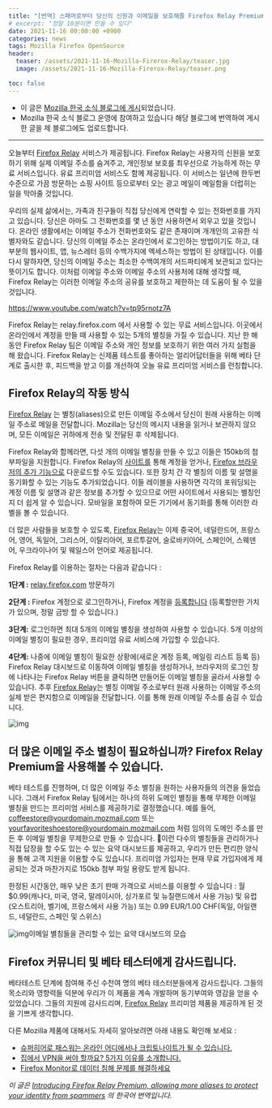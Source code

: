 ```yaml
---
title: "[번역] 스패머로부터 당신의 신원과 이메일을 보호해줄 Firefox Relay Premium"
# excerpt: "정말 10분이면 만들 수 있다"
date: 2021-11-16 00:00:00 +0900
categories: news
tags: Mozilla Firefox OpenSource
header:
  teaser: /assets/2021-11-16-Mozilla-Firerox-Relay/teaser.jpg
  image: /assets/2021-11-16-Mozilla-Firerox-Relay/teaser.png

toc: false
---
```


  * 이 글은 <a href="http://www.mozilla.or.kr/community/blog/1632">Mozilla 한국 소식 블로그에 게시</a>되었습니다.
  * Mozilla 한국 소식 블로그 운영에 참여하고 있습니다 해당 블로그에 번역하여 게시한 글을 제 블로그에도 업로드합니다.

---

오늘부터 [Firefox Relay](https://relay.firefox.com/) 서비스가 제공됩니다. Firefox Relay는 사용자의 신원을 보호하기 위해 실제 이메일 주소를 숨겨주고, 개인정보 보호를 최우선으로 가능하게 하는 무료 서비스입니다. 유료 프리미엄 서비스도 함께 제공됩니다. 이 서비스는 일년에 한두번 수준으로 가끔 방문하는 쇼핑 사이트 등으로부터 오는 광고 메일이 메일함을 더럽히는 일을 막아줄 것입니다. 

우리의 실제 삶에서는, 가족과 친구들이 직접 당신에게 연락할 수 있는 전화번호를 가지고 있습니다. 당신은 아마도 그 전화번호를 몇 년 동안 사용하면서 외우고 있을 것입니다. 온라인 생활에서는 이메일 주소가 전화번호와도 같은 존재이며 개개인의 고유한 식별자와도 같습니다. 당신의 이메일 주소는 온라인에서 로그인하는 방법이기도 하고, 대부분의 웹사이트, 앱, 뉴스레터 등의 수백가지에 엑세스하는 방법이 된 상태입니다. 이를 다시 말하자면, 당신의 이메일 주소는 최소한 수백여개의 서드파티에게 보관되고 있다는 뜻이기도 합니다. 이처럼 이메일 주소와 이메일 주소의 사용처에 대해 생각할 때, Firefox Relay는 이러한 이메일 주소의 공유를 보호하고 제한하는 데 도움이 될 수 있을 것입니다.

https://www.youtube.com/watch?v=tp95rnotz7A

Firefox Relay는 relay.firefox.com 에서 사용할 수 있는 무료 서비스입니다. 이곳에서 온라인에서 계정을 만들 때 사용할 수 있는 5개의 별칭을 가질 수 있습니다. 지난 한 해 동안 Firefox Relay 팀은 이메일 주소와 개인 정보를 보호하기 위한 여러 가지 실험을 해 왔습니다. Firefox Relay는 신제품 테스트를 좋아하는 얼리어답터들을 위해 베타 단계로 출시한 후, 피드백을 받고 이를 개선하여 오늘 유료 프리미엄 서비스를 런칭합니다.

## Firefox Relay의 작동 방식

[Firefox Relay](http://relay.firefox.com/) 는 별칭(aliases)으로 만든 이메일 주소에서 당신이 원래 사용하는 이메일 주소로 메일을 전달합니다. Mozilla는 당신의 메시지 내용을 읽거나 보관하지 않으며, 모든 이메일은 귀하에게 전송 및 전달된 후 삭제됩니다. 

Firefox Relay와 함께라면, 다섯 개의 이메일 별칭을 만들 수 있고 이들은 150kb의 첨부파일을 지원합니다.  Firefox Relay의 [사이트를](http://relay.firefox.com/) 통해 계정을 얻거나, [Firefox 브라우저의 추가 기능으로](https://addons.mozilla.org/en-US/firefox/addon/private-relay/?utm_source=addons.mozilla.org&utm_medium=referral&utm_content=search) 다운로드할 수도 있습니다. 또한 장치 간 각 별칭의 이름 및 설명을 동기화할 수 있는 기능도 추가되었습니다. 이들 레이블을 사용하면 각각의 포워딩되는 계정 이름 및 설명과 같은 정보를 추가할 수 있으므로 어떤 사이트에서 사용되는 별칭인지 더 쉽게 알 수 있습니다. 모바일을 포함하여 모든 기기에서 동기화를 통해 이러한 라벨을 볼 수 있습니다. 

더 많은 사람들을 보호할 수 있도록, [Firefox Relay](http://relay.firefox.com/)는 이제 중국어, 네덜란드어, 프랑스어, 영어, 독일어, 그리스어, 이탈리아어, 포르투갈어, 슬로바키아어, 스페인어, 스웨덴어, 우크라이나어 및 웨일스어 언어로 제공됩니다.



Firefox Relay를 이용하는 절차는 다음과 같습니다 :



**1단계 :** [relay.firefox.com](http://relay.firefox.com/) 방문하기

**2단계 :** Firefox 계정으로 로그인하거나, Firefox 계정을 [등록합니다](https://www.mozilla.org/en-US/firefox/accounts/) (등록할만한 가치가 있으며, 정말 금방 할 수 있습니다.)

**3단계:** 로그인하면 최대 5개의 이메일 별칭을 생성하여 사용할 수 있습니다. 5개 이상의 이메일 별칭이 필요한 경우, 프리미엄 유료 서비스에 가입할 수 있습니다.

**4단계:** 나중에 이메일 별칭이 필요한 상황에(새로운 계정 등록, 메일링 리스트 등록 등)  Firefox Relay 대시보드로 이동하여 이메일 별칭을 생성하거나, 브라우저의 로그인 창에 나타나는 Firefox Relay 버튼을 클릭하면 만들어둔 이메일 별칭을 골라서 사용할 수 있습니다. 추후 [Firefox Relay](http://relay.firefox.com/)는 별칭 이메일 주소로부터 원래 사용하는 이메일 주소의 실제 받은 편지함으로 이메일을 전달합니다. 이를 통해 원래 이메일 주소를 숨길 수 있습니다.



![img](https://lh6.googleusercontent.com/I7o6DnGQ-yFuZ5c8HKjq0EsziFu0Cht8P_Rlc7KDzY6QlYzKK88lGUzyLB5isuUtExvIdld4pAk-xLVMipwMZJdaXIufu5IxXHTLnsUJ3UIgLqiHolaFcE6bh2YpeuV_zgOCtdqV)



## **더 많은 이메일 주소 별칭이 필요하십니까?** Firefox Relay Premium을 사용해볼 수 있습니다.

베타 테스트를 진행하며, 더 많은 이메일 주소 별칭을 원하는 사용자들의 의견을 들었습니다. 그래서 Firefox Relay 팀에서는 하나의 하위 도메인 별칭을 통해 무제한 이메일 별칭을 만드는 프리미엄 서비스를 제공하기로 결정했습니다. 예를 들어,  coffeestore@yourdomain.mozmail.com 또는 yourfavoriteshoestore@yourdomain.mozmail.com 처럼 임의의 도메인 주소를 만든 후 이메일 별칭을 무제한으로 만들 수 있습니다. 이런 다수의 별칭들을 관리하거나 직접 답장을 할 수도 있는 수 있는 요약 대시보드를 제공하고, 우리가 만든 편리한 양식을 통해 고객 지원을 이용할 수도 있습니다. 프리미엄 가입자는 현재 무료 가입자에게 제공되는 것과 마찬가지로 150kb 첨부 파일 용량도 받게 됩니다. 

한정된 시간동안, 매우 낮은 초기 판매 가격으로 서비스를 이용할 수 있습니다 : 월 $0.99(캐나다, 미국, 영국, 말레이시아, 싱가포르 및 뉴질랜드에서 사용 가능) 및 유럽(오스트리아, 벨기에, 프랑스에서 사용 가능) 또는 0.99 EUR/1.00 CHF(독일, 아일랜드, 네덜란드, 스페인 및 스위스)



![img](https://lh6.googleusercontent.com/MmXatdjhGDuYrADw6mNpc8shoX2rXdzif7nLISMTl5_D4SXakr9_LyoFhGqvwgcRUq7zcVwbjjVifSDKfHsr85ZuKWv2g07d9NFHw35h9NB3djxK-VSh-z0Axz_ACW2R4IAvKE7-)이메일 별칭들을 관리할 수 있는 요약 대시보드의 모습

## **Firefox 커뮤니티 및 베타 테스터에게 감사드립니다.** 

베타테스트 단계에 참여해 주신 수천여 명의 베타 테스터분들에게 감사드립니다. 그들의 목소리와 영향력들 덕분에 우리가 이 제품을 계속 개발하며 동기부여와 영감을 얻을 수 있었습니다. 그들의 지원에 감사드리며, [Firefox Relay](http://relay.firefox.com/) 프리미엄 제품을 제공하게 된 것을 기쁘게 생각합니다. 

다른 Mozilla 제품에 대해서도 자세히 알아보려면 아래 내용도 확인해 보세요 :

- [슈퍼히어로 패스워는 온라인 어디에서나 크립토나이트가 될 수 있습니다.](https://blog.mozilla.org/en/mozilla/news/superhero-passwords-may-be-your-kryptonite-wherever-you-go-online/)
- [집에서 VPN을 써야 할까요? 5가지 이유를 소개합니다.](https://blog.mozilla.org/en/products/mozilla-vpn/do-you-need-a-vpn-at-home-here-are-5-reasons-you-might/)
- [Firefox Monitor로 데이터 침해 문제를 해결하세요](https://blog.mozilla.org/en/products/firefox/resolve-data-breaches/)



*이 글은 [Introducing Firefox Relay Premium, allowing more aliases to protect your identity from spammers](https://blog.mozilla.org/en/mozilla/firefox-relay-and-premium-service/) 의 한국어 번역입니다.*